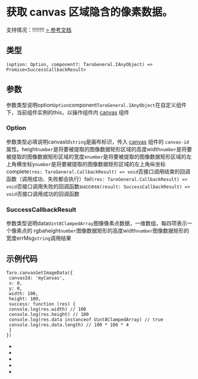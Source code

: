 # 获取 canvas 区域隐含的像素数据。
支持情况：!!!!!!!!
[> 参考文档
](https://developers.weixin.qq.com/miniprogram/dev/api/canvas/wx.canvasGetImageData.html)
## 类型[​](canvasGetImageData.html#类型)
```tsx
(option: Option, component?: TaroGeneral.IAnyObject) => Promise<SuccessCallbackResult>
```

## 参数[​](canvasGetImageData.html#参数)
参数类型说明option`Option`component`TaroGeneral.IAnyObject`在自定义组件下，当前组件实例的this，以操作组件内 [canvas](../../components/canvas.html) 组件
### Option[​](canvasGetImageData.html#option)
参数类型必填说明canvasId`string`是画布标识，传入 [canvas](../../components/canvas.html) 组件的 `canvas-id` 属性。height`number`是将要被提取的图像数据矩形区域的高度width`number`是将要被提取的图像数据矩形区域的宽度x`number`是将要被提取的图像数据矩形区域的左上角横坐标y`number`是将要被提取的图像数据矩形区域的左上角纵坐标complete`(res: TaroGeneral.CallbackResult) => void`否接口调用结束的回调函数（调用成功、失败都会执行）fail`(res: TaroGeneral.CallbackResult) => void`否接口调用失败的回调函数success`(result: SuccessCallbackResult) => void`否接口调用成功的回调函数
### SuccessCallbackResult[​](canvasGetImageData.html#successcallbackresult)
参数类型说明data`Uint8ClampedArray`图像像素点数据，一维数组，每四项表示一个像素点的 rgbaheight`number`图像数据矩形的高度width`number`图像数据矩形的宽度errMsg`string`调用结果
## 示例代码[​](canvasGetImageData.html#示例代码)
```tsx
Taro.canvasGetImageData({
 canvasId: 'myCanvas',
 x: 0,
 y: 0,
 width: 100,
 height: 100,
 success: function (res) {
 console.log(res.width) // 100
 console.log(res.height) // 100
 console.log(res.data instanceof Uint8ClampedArray) // true
 console.log(res.data.length) // 100 * 100 * 4
 }
})
```

- 
- 

- 
- 

-

